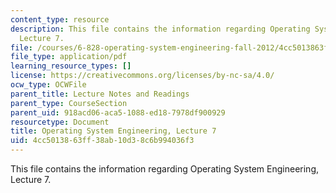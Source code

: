 ```yaml
---
content_type: resource
description: This file contains the information regarding Operating System Engineering,
  Lecture 7.
file: /courses/6-828-operating-system-engineering-fall-2012/4cc5013863ff38ab10d38c6b994036f3_MIT6_828F12_lec7_notes.pdf
file_type: application/pdf
learning_resource_types: []
license: https://creativecommons.org/licenses/by-nc-sa/4.0/
ocw_type: OCWFile
parent_title: Lecture Notes and Readings
parent_type: CourseSection
parent_uid: 918acd06-aca5-1088-ed18-7978df900929
resourcetype: Document
title: Operating System Engineering, Lecture 7
uid: 4cc50138-63ff-38ab-10d3-8c6b994036f3
---
```

This file contains the information regarding Operating System Engineering, Lecture 7.